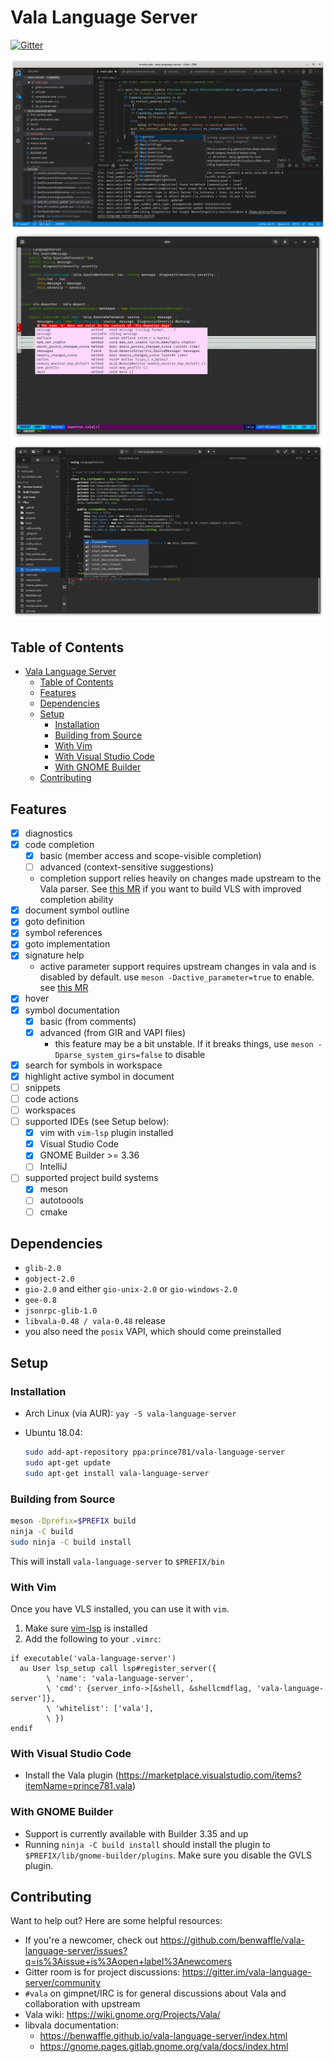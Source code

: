 # Vala Language Server
[![Gitter](https://badges.gitter.im/vala-language-server/community.svg)](https://gitter.im/vala-language-server/community)

![vls-vscode](images/vls-vscode.png)
![vls-vim](images/vls-vim.png)
![vls-gb](images/vls-gb.png)

## Table of Contents
- [Vala Language Server](#vala-language-server)
  - [Table of Contents](#table-of-contents)
  - [Features](#features)
  - [Dependencies](#dependencies)
  - [Setup](#setup)
    - [Installation](#installation)
    - [Building from Source](#building-from-source)
    - [With Vim](#with-vim)
    - [With Visual Studio Code](#with-visual-studio-code)
    - [With GNOME Builder](#with-gnome-builder)
  - [Contributing](#contributing)

## Features
- [x] diagnostics
- [x] code completion
    - [x] basic (member access and scope-visible completion)
    - [ ] advanced (context-sensitive suggestions)
    - completion support relies heavily on changes made upstream to the Vala parser. See [this MR](https://gitlab.gnome.org/GNOME/vala/-/merge_requests/95) if you want to build VLS with improved completion ability
- [x] document symbol outline
- [x] goto definition
- [x] symbol references
- [x] goto implementation
- [x] signature help
    - active parameter support requires upstream changes in vala and is disabled by default. use `meson -Dactive_parameter=true` to enable. see [this MR](https://gitlab.gnome.org/GNOME/vala/-/merge_requests/95)
- [x] hover
- [x] symbol documentation
    - [x] basic (from comments)
    - [x] advanced (from GIR and VAPI files)
        - this feature may be a bit unstable. If it breaks things, use `meson -Dparse_system_girs=false` to disable
- [x] search for symbols in workspace
- [x] highlight active symbol in document
- [ ] snippets
- [ ] code actions
- [ ] workspaces
- [ ] supported IDEs (see Setup below):
    - [x] vim with `vim-lsp` plugin installed
    - [x] Visual Studio Code
    - [x] GNOME Builder >= 3.36
    - [ ] IntelliJ
- [ ] supported project build systems
    - [x] meson
    - [ ] autotoools
    - [ ] cmake

## Dependencies
- `glib-2.0`
- `gobject-2.0`
- `gio-2.0` and either `gio-unix-2.0` or `gio-windows-2.0`
- `gee-0.8`
- `jsonrpc-glib-1.0`
- `libvala-0.48 / vala-0.48` release
- you also need the `posix` VAPI, which should come preinstalled

## Setup

### Installation

- Arch Linux (via AUR): `yay -S vala-language-server`

- Ubuntu 18.04:

    ```sh
    sudo add-apt-repository ppa:prince781/vala-language-server
    sudo apt-get update
    sudo apt-get install vala-language-server
    ```

### Building from Source
```sh
meson -Dprefix=$PREFIX build
ninja -C build
sudo ninja -C build install
```

This will install `vala-language-server` to `$PREFIX/bin`

### With Vim
Once you have VLS installed, you can use it with `vim`.

1. Make sure [vim-lsp](https://github.com/prabirshrestha/vim-lsp) is installed
2. Add the following to your `.vimrc`:

```vim
if executable('vala-language-server')                     
  au User lsp_setup call lsp#register_server({              
        \ 'name': 'vala-language-server',
        \ 'cmd': {server_info->[&shell, &shellcmdflag, 'vala-language-server']}, 
        \ 'whitelist': ['vala'],
        \ })
endif
```

### With Visual Studio Code
- Install the Vala plugin (https://marketplace.visualstudio.com/items?itemName=prince781.vala)

### With GNOME Builder
- Support is currently available with Builder 3.35 and up
- Running `ninja -C build install` should install the plugin to `$PREFIX/lib/gnome-builder/plugins`. Make sure you disable the GVLS plugin.

## Contributing
Want to help out? Here are some helpful resources:

- If you're a newcomer, check out https://github.com/benwaffle/vala-language-server/issues?q=is%3Aissue+is%3Aopen+label%3Anewcomers
- Gitter room is for project discussions: https://gitter.im/vala-language-server/community
- `#vala` on gimpnet/IRC is for general discussions about Vala and collaboration with upstream
- Vala wiki: https://wiki.gnome.org/Projects/Vala/
- libvala documentation:
    - https://benwaffle.github.io/vala-language-server/index.html
    - https://gnome.pages.gitlab.gnome.org/vala/docs/index.html
